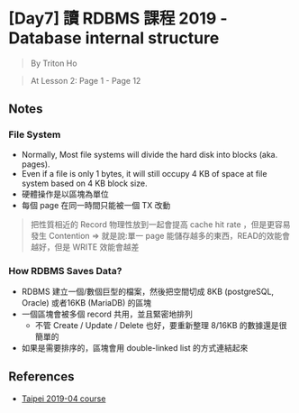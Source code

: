 # [Day7] 讀 RDBMS 課程 2019 - Database internal structure

> By Triton Ho

> At Lesson 2: Page 1 - Page 12

## Notes

### File System

- Normally, Most file systems will divide the hard disk into blocks (aka. pages).
- Even if a file is only 1 bytes, it will still occupy 4 KB of space at file system based on 4 KB block size.
- 硬體操作是以區塊為單位
- 每個 page 在同一時間只能被一個 TX 改動

> 把性質相近的 Record 物理性放到一起會提高 cache hit rate ，但是更容易發生 Contention => 就是說:單一 page 能儲存越多的東西，READ的效能會越好，但是 WRITE 效能會越差

### How RDBMS Saves Data?

- RDBMS 建立一個/數個巨型的檔案，然後把空間切成 8KB (postgreSQL, Oracle) 或者16KB (MariaDB) 的區塊
- 一個區塊會被多個 record 共用，並且緊密地排列
    - 不管 Create / Update / Delete 也好，要重新整理 8/16KB 的數據還是很簡單的
- 如果是需要排序的，區塊會用 double-linked list 的方式連結起來

## References

- [Taipei 2019-04 course](https://github.com/TritonHo/slides/tree/master/Taipei%202019-04%20course)
